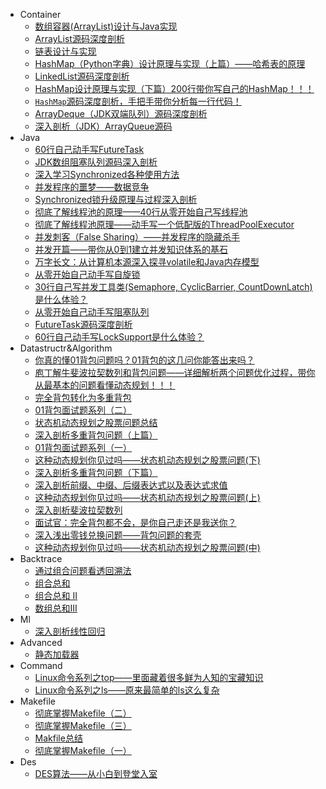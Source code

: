 
* Container
	* [ 数组容器(ArrayList)设计与Java实现 ]( ./container/03-array容器设计与实现.md )
	* [ ArrayList源码深度剖析 ]( ./container/04-arraylist源码剖析.md )
	* [ 链表设计与实现 ]( ./container/01-链表设计与实现.md )
	* [ HashMap（Python字典）设计原理与实现（上篇）——哈希表的原理 ]( ./container/05-hashmap设计与实现(上篇).md )
	* [ LinkedList源码深度剖析 ]( ./container/02-linkedlist源码剖析.md )
	* [ HashMap设计原理与实现（下篇）200行带你写自己的HashMap！！！ ]( ./container/06-hashmap设计与实现(下篇).md )
	* [ `HashMap`源码深度剖析，手把手带你分析每一行代码！ ]( ./container/07-hashmap源码剖析.md )
	* [ ArrayDeque（JDK双端队列）源码深度剖析 ]( ./container/08-arraydeque源码剖析.md )
	* [ 深入剖析（JDK）ArrayQueue源码 ]( ./container/09-arrayqueue源码剖析.md )
* Java
	* [ 60行自己动手写FutureTask ]( ./concurrency/java/06futuretask.md )
	* [ JDK数组阻塞队列源码深入剖析 ]( ./concurrency/java/12blockingqueuesrc.md )
	* [ 深入学习Synchronized各种使用方法 ]( ./concurrency/java/08synchronizedusage.md )
	* [ 并发程序的噩梦——数据竞争 ]( ./concurrency/java/02并发的噩梦.md )
	* [ Synchronized锁升级原理与过程深入剖析 ]( ./concurrency/java/09synchronized.md )
	* [ 彻底了解线程池的原理——40行从零开始自己写线程池 ]( ./concurrency/java/14threadpool.md )
	* [ 彻底了解线程池原理——动手写一个低配版的ThreadPoolExecutor ]( ./concurrency/java/15threadpoolv2.md )
	* [ 并发刺客（False Sharing）——并发程序的隐藏杀手 ]( ./concurrency/java/05falsesharing.md )
	* [ 并发开篇——带你从0到1建立并发知识体系的基石 ]( ./concurrency/java/01初始java并发.md )
	* [ 万字长文：从计算机本源深入探寻volatile和Java内存模型 ]( ./concurrency/java/04volatile.md )
	* [ 从零开始自己动手写自旋锁 ]( ./concurrency/java/10spinlock.md )
	* [ 30行自己写并发工具类(Semaphore, CyclicBarrier, CountDownLatch)是什么体验？ ]( ./concurrency/java/03自己动手写并发工具类.md )
	* [ 从零开始自己动手写阻塞队列 ]( ./concurrency/java/11blockingqueue.md )
	* [ FutureTask源码深度剖析 ]( ./concurrency/java/07futuretasksrc.md )
	* [ 60行自己动手写LockSupport是什么体验？ ]( ./concurrency/java/13locksupport.md )
* Datastructr&Algorithm
	* [ 你真的懂01背包问题吗？01背包的这几问你能答出来吗？ ]( ./datastructr&algorithm/02-01背包问题.md )
	* [ 庖丁解牛斐波拉契数列和背包问题——详细解析两个问题优化过程，带你从最基本的问题看懂动态规划！！！ ]( ./datastructr&algorithm/01-动态规划.md )
	* [ 完全背包转化为多重背包 ]( ./datastructr&algorithm/14深入剖析完全背包.md )
	* [ 01背包面试题系列（二） ]( ./datastructr&algorithm/0801背包例题2.md )
	* [ 状态机动态规划之股票问题总结 ]( ./datastructr&algorithm/12状态机动态规划总结.md )
	* [ 深入剖析多重背包问题（上篇） ]( ./datastructr&algorithm/04多重背包v1.md )
	* [ 01背包面试题系列（一） ]( ./datastructr&algorithm/0601背包例题1.md )
	* [ 这种动态规划你见过吗——状态机动态规划之股票问题(下) ]( ./datastructr&algorithm/11状态机动态规划03.md )
	* [ 深入剖析多重背包问题（下篇） ]( ./datastructr&algorithm/04多重背包v2.md )
	* [ 深入剖析前缀、中缀、后缀表达式以及表达式求值 ]( ./datastructr&algorithm/07表达式求值.md )
	* [ 这种动态规划你见过吗——状态机动态规划之股票问题(上) ]( ./datastructr&algorithm/09状态机动态规划.md )
	* [ 深入剖析斐波拉契数列 ]( ./datastructr&algorithm/05深入剖析斐波拉契数列.md )
	* [ 面试官：完全背包都不会，是你自己走还是我送你？ ]( ./datastructr&algorithm/03完全背包.md )
	* [ 深入浅出零钱兑换问题——背包问题的套壳 ]( ./datastructr&algorithm/13零钱兑换.md )
	* [ 这种动态规划你见过吗——状态机动态规划之股票问题(中) ]( ./datastructr&algorithm/10状态机动态规划02.md )
* Backtrace
	* [ 通过组合问题看透回溯法 ]( ./datastructr&algorithm/backtrace/01combinations.md )
	* [ 组合总和 ]( ./datastructr&algorithm/backtrace/02combinations.md )
	* [ 组合总和 II]( ./datastructr&algorithm/backtrace/03combinations.md )
	* [ 数组总和III]( ./datastructr&algorithm/backtrace/04combinations.md )
* Ml
	* [ 深入剖析线性回归 ]( ./ml/01线性回归.md )
* Advanced
	* [ 静态加载器 ]( ./linux/advanced/01staticloader.md )
* Command
	* [ Linux命令系列之top——里面藏着很多鲜为人知的宝藏知识 ]( ./linux/command/01top.md )
	* [ Linux命令系列之ls——原来最简单的ls这么复杂 ]( ./linux/command/02ls.md )
* Makefile
	* [ 彻底掌握Makefile（二） ]( ./tools/makefile/02.md )
	* [ 彻底掌握Makefile（三） ]( ./tools/makefile/03.md )
	* [ Makfile总结 ]( ./tools/makefile/04.md )
	* [ 彻底掌握Makefile（一） ]( ./tools/makefile/01.md )
* Des
	* [ DES算法——从小白到登堂入室 ]( ./des/des.md )
